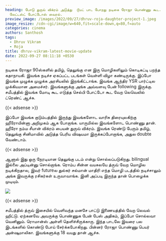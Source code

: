 ```yaml
---
heading: போடு துருவ் விக்ரம் அடுத்து  டூயட் பாட போறது நடிகை ரோஜா பொண்ணு கூட..
  லேட்டஸ்ட் போட்டோஸ் வைரல்.
preview_image: /images/2022/09/27/dhruv-roja-daughter-project-1.jpeg
image_resize: /cdn-cgi/image/w=640,fit=scale-down,q=80,f=auto
categories: cinema
authors: Santhosh
tags:
  - Dhruv Vikram
  - Roja
title: dhruv-vikram-latest-movie-update
date: 2022-09-27 08:11:18 +0530
---
```



நடிகை ரோஜா 90ஸ்களில் தமிழ், தெலுங்கு என இரு மொழிகளிலும் கொடிகட்டி பறந்த கதாநாயகி. இவங்க நடிச்ச ஏகப்பட்ட படங்கள் வெள்ளி விழா கண்டிருக்கு. இப்போ இவங்க முழுக்க முழுக்க அரசியலில் இறங்கிட்டாங்க. இவங்க ஆந்திர YSR பார்ட்டில முக்கியமான அமைச்சர்.  இவங்களுக்கு அங்க அவ்வளவு பேன் following இருக்கு. சமீபத்தில் இவங்க மோடி கூட எடுத்த செல்பி போட்டோ கூட வேற லெவெலில் ட்ரெண்ட் ஆச்சு.

{{< adsense >}}

இப்போ இவங்க குடும்பத்தில் இருந்து இவங்களோட வாரிசு திரையுலகிற்கு ஹீரோயின்னா அறிமுகம் ஆக போறாங்க. யாருமில்ல இவங்களோட பொண்ணு தான். ஹீரோ நம்ம சீயான் விக்ரம் பையன் துருவ் விக்ரம். இவங்க ரெண்டு பேரும் தமிழ், தெலுங்கு சினிமாவில் அடுத்த பெரிய விஷயமா இருக்கப்போறாங்க, அதுல doubte வேண்டாம்.

{{< adsense >}}

ஆனால் இது ஒரு நேரடியான தெலுங்கு படம் என்று சொல்லப்படுகிறது. bilingual இல்லை அப்டின்னு சொல்றாங்க. ரொம்ப சின்ன வயசுலயே த்ருவ் வேற மொழில நடிக்கிறதால, இவர் futureல துல்கர் சல்மான் மாதிரி எந்த மொழி படத்தில் நடிச்சாலும் அங்க இவருக்கு ரசிகர்கள் உருவாவாங்க. இனி அப்படி இருந்த தான் பொழைக்க முடியும்.

![](/images/2022/09/27/dhruv-roja-daughter-project.jpeg)

{{< adsense >}}

சமீபத்தில் த்ருவ் இசையில் வெளிவந்த மனசே பாட்டு இணையத்தில் வேற லெவல் ஹிட்டு. ஏற்கனவே அவருக்கு பொண்ணுக பேன் பேஸ் அதிகம், இப்போ சொல்லவா வெனினும். ரொமான்ஸ் அள்ளி தெளிச்சிருக்காரு. இந்த பாடலே இவரை பல இடங்களில் கொண்டு போய் சேர்க்கபோகிறது. பின்னர் ரோஜா பொண்ணு பெயர் அன்ஷுமாலிகா. இவங்களுக்கு 18 வயது தான் ஆச்சு.